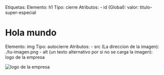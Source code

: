 Etiquetas:
Elemento: h1
Tipo: cierre
Atributos:
    - id (Global): valor: titulo-super-especial

<h1 id='titulo-super-especial' >Hola mundo</h1>

Elemento: img
Tipo: autocierre
Atributos:
    - src (La direccion de la imagen): ./tu-imagen.png
    - alt (un texto alternativo por si no se carga la imagen): logo de la empresa

<img src='./tu-imagen.png' alt='logo de la empresa'>